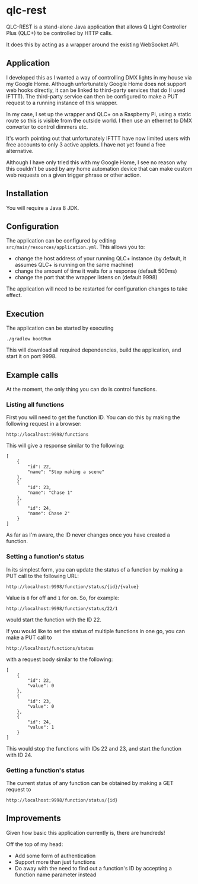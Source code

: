 # qlc-rest

QLC-REST is a stand-alone Java application that allows Q Light Controller Plus (QLC+) to be controlled by HTTP calls.

It does this by acting as a wrapper around the existing WebSocket API.

## Application

I developed this as I wanted a way of controlling DMX lights in my house via my Google Home. Although unfortunately Google Home does not support web hooks directly, it can be linked to third-party services that do (I used IFTTT). The third-party service can then be configured to make a PUT request to a running instance of this wrapper.

In my case, I set up the wrapper and QLC+ on a Raspberry Pi, using a static route so this is visible from the outside world. I then use an ethernet to DMX converter to control dimmers etc.

It's worth pointing out that unfortunately IFTTT have now limited users with free accounts to only 3 active applets. I have not yet found a free alternative.

Although I have only tried this with my Google Home, I see no reason why this couldn't be used by any home automation device that can make custom web requests on a given trigger phrase or other action.

## Installation

You will require a Java 8 JDK.

## Configuration

The application can be configured by editing `src/main/resources/application.yml`. This allows you to:

* change the host address of your running QLC+ instance (by default, it assumes QLC+ is running on the same machine)
* change the amount of time it waits for a response (default 500ms)
* change the port that the wrapper listens on (default 9998)

The application will need to be restarted for configuration changes to take effect.

## Execution

The application can be started by executing

```
./gradlew bootRun
```

This will download all required dependencies, build the application, and start it on port 9998.

## Example calls

At the moment, the only thing you can do is control functions. 

### Listing all functions

First you will need to get the function ID. You can do this by making the following request in a browser:

```
http://localhost:9998/functions
```

This will give a response similar to the following:

```
[
    {
        "id": 22,
        "name": "Stop making a scene"
    },
    {
        "id": 23,
        "name": "Chase 1"
    },
    {
        "id": 24,
        "name": Chase 2"
    }
]
```

As far as I'm aware, the ID never changes once you have created a function.

### Setting a function's status

In its simplest form, you can update the status of a function by making a PUT call to the following URL:

```
http://localhost:9998/function/status/{id}/{value}
```

Value is `0` for off and `1` for on. So, for example:

```
http://localhost:9998/function/status/22/1
```

would start the function with the ID 22.

If you would like to set the status of multiple functions in one go, you can make a PUT call to

```
http://localhost/functions/status
```

with a request body similar to the following:

```
[
    {
        "id": 22,
        "value": 0
    },
    {
        "id": 23,
        "value": 0
    },
    {
        "id": 24,
        "value": 1
    }
]
```

This would stop the functions with IDs 22 and 23, and start the function with ID 24.

### Getting a function's status

The current status of any function can be obtained by making a GET request to

```
http://localhost:9998/function/status/{id}
```

## Improvements

Given how basic this application currently is, there are hundreds!

Off the top of my head:

- Add some form of authentication
- Support more than just functions
- Do away with the need to find out a function's ID by accepting a function name parameter instead
